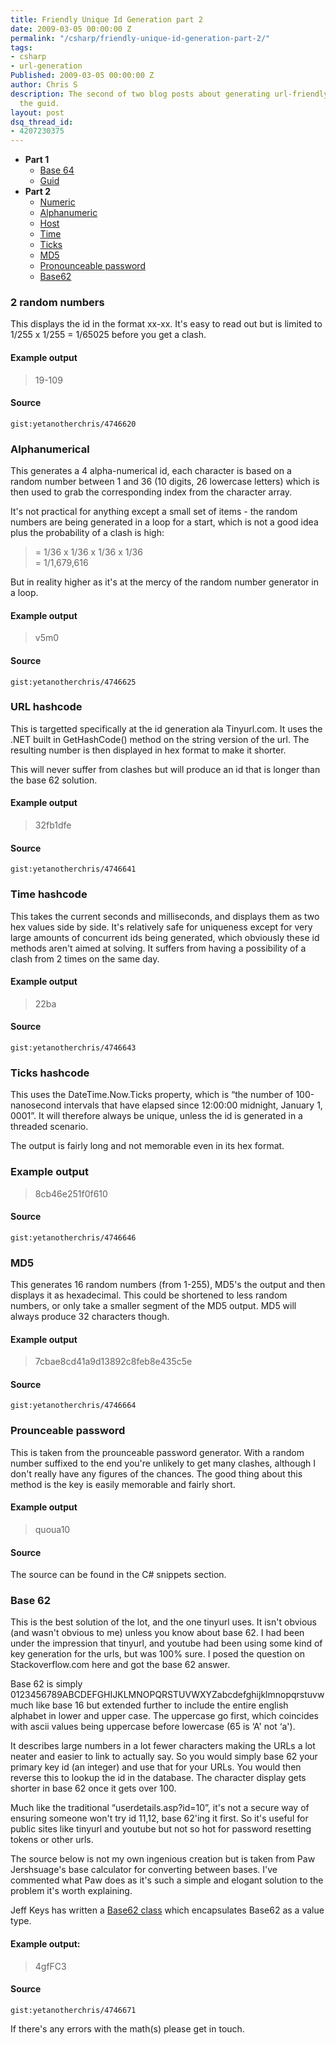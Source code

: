 ```yaml
---
title: Friendly Unique Id Generation part 2
date: 2009-03-05 00:00:00 Z
permalink: "/csharp/friendly-unique-id-generation-part-2/"
tags:
- csharp
- url-generation
Published: 2009-03-05 00:00:00 Z
author: Chris S
description: The second of two blog posts about generating url-friendly alternatives to
  the guid.
layout: post
dsq_thread_id:
- 4207230375
---
```


  * **Part 1** 
      * [Base 64][1]
      * [Guid][2]
  * **Part 2** 
      * [Numeric][3]
      * [Alphanumeric][4]
      * [Host][5]
      * [Time][6]
      * [Ticks][7]
      * [MD5][8]
      * [Pronounceable password][9]
      * [Base62][10]

<!--more-->

<a name="numeric"></a>

### 2 random numbers

This displays the id in the format xx-xx. It's easy to read out but is limited to 1/255 x 1/255 = 1/65025 before you get a clash. 

#### Example output

> 19-109

#### Source

`gist:yetanotherchris/4746620`

<a name="alphanumeric"></a>

### Alphanumerical

This generates a 4 alpha-numerical id, each character is based on a random number between 1 and 36 (10 digits, 26 lowercase letters) which is then used to grab the corresponding index from the character array. 

It's not practical for anything except a small set of items - the random numbers are being generated in a loop for a start, which is not a good idea plus the probability of a clash is high:

> = 1/36 x 1/36 x 1/36 x 1/36   
> = 1/1,679,616

But in reality higher as it's at the mercy of the random number generator in a loop. 

#### Example output

> v5m0

#### Source

`gist:yetanotherchris/4746625`

<a name="host"></a>

### URL hashcode

This is targetted specifically at the id generation ala Tinyurl.com. It uses the .NET built in GetHashCode() method on the string version of the url. The resulting number is then displayed in hex format to make it shorter. 

This will never suffer from clashes but will produce an id that is longer than the base 62 solution. 

#### Example output

> 32fb1dfe

#### Source

`gist:yetanotherchris/4746641`

<a name="time"></a>

### Time hashcode

This takes the current seconds and milliseconds, and displays them as two hex values side by side. It's relatively safe for uniqueness except for very large amounts of concurrent ids being generated, which obviously these id methods aren't aimed at solving. It suffers from having a possibility of a clash from 2 times on the same day. 

#### Example output

> 22ba

#### Source

`gist:yetanotherchris/4746643`

<a name="ticks"></a>

### Ticks hashcode

This uses the DateTime.Now.Ticks property, which is &#8220;the number of 100-nanosecond intervals that have elapsed since 12:00:00 midnight, January 1, 0001&#8221;. It will therefore always be unique, unless the id is generated in a threaded scenario. 

The output is fairly long and not memorable even in its hex format. 

### Example output

> 8cb46e251f0f610

#### Source

`gist:yetanotherchris/4746646`

<a name="md5"></a>

### MD5

This generates 16 random numbers (from 1-255), MD5's the output and then displays it as hexadecimal. This could be shortened to less random numbers, or only take a smaller segment of the MD5 output. MD5 will always produce 32 characters though.

#### Example output

> 7cbae8cd41a9d13892c8feb8e435c5e

#### Source

`gist:yetanotherchris/4746664`

<a name="password"></a>

### Prounceable password

This is taken from the prounceable password generator. With a random number suffixed to the end you're unlikely to get many clashes, although I don't really have any figures of the chances. The good thing about this method is the key is easily memorable and fairly short. 

#### Example output

> quoua10

#### Source

The source can be found in the C# snippets section. 

<a name="base62"></a>

### Base 62

This is the best solution of the lot, and the one tinyurl uses. It isn't obvious (and wasn't obvious to me) unless you know about base 62. I had been under the impression that tinyurl, and youtube had been using some kind of key generation for the urls, but was 100% sure. I posed the question on Stackoverflow.com here and got the base 62 answer. 

Base 62 is simply 0123456789ABCDEFGHIJKLMNOPQRSTUVWXYZabcdefghijklmnopqrstuvw much like base 16 but extended further to include the entire english alphabet in lower and upper case. The uppercase go first, which coincides with ascii values being uppercase before lowercase (65 is &#8216;A' not &#8216;a'). 

It describes large numbers in a lot fewer characters making the URLs a lot neater and easier to link to actually say. So you would simply base 62 your primary key id (an integer) and use that for your URLs. You would then reverse this to lookup the id in the database. The character display gets shorter in base 62 once it gets over 100. 

Much like the traditional &#8220;userdetails.asp?id=10&#8221;, it's not a secure way of ensuring someone won't try id 11,12, base 62'ing it first. So it's useful for public sites like tinyurl and youtube but not so hot for password resetting tokens or other urls. 

The source below is not my own ingenious creation but is taken from Paw Jershsuage's base calculator for converting between bases. I've commented what Paw does as it's such a simple and elogant solution to the problem it's worth explaining. 

Jeff Keys has written a [Base62 class][11] which encapsulates Base62 as a value type.

#### Example output:

> 4gfFC3

#### Source

`gist:yetanotherchris/4746671`

If there's any errors with the math(s) please get in touch.

 [1]: /csharp/friendly-unique-id-generation-part-1#base64
 [2]: /csharp/friendly-unique-id-generation-part-1#guid
 [3]: #numeric
 [4]: #alphanumeric
 [5]: #host
 [6]: #time
 [7]: #ticks
 [8]: #md5
 [9]: #password
 [10]: #base62
 [11]: http://www.sliver.com/dotnet/Base62/